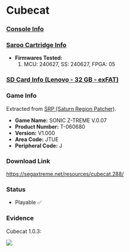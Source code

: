 # Cubecat

### [Console Info](../../../../../Info/Consoles/VA13/README.md)

### [Saroo Cartridge Info](../../../../../Info/Cartridges/RetroGameParadiseStore/1.32F/README.md)

- <b>Firmwares Tested:</b>
  1. MCU: 240627, SS: 240627, FPGA: 05

### [SD Card Info (Lenovo - 32 GB - exFAT)](../../../../../Info/SdCards/Lenovo/32GB/exfat/README.md)

### Game Info

Extracted from [SRP (Saturn Region Patcher)](https://segaxtreme.net/resources/saturn-region-patcher.81/download).

- <b>Game Name:</b> SONIC Z-TREME V.0.07
- <b>Product Number:</b> T-060680
- <b>Version:</b> V1.000
- <b>Area Code:</b> JTUE
- <b>Peripheral Code:</b> J

### Download Link

https://segaxtreme.net/resources/cubecat.288/

### Status

- Playable :white_check_mark:

### Evidence

Cubecat 1.0.3:

[![](https://img.youtube.com/vi/Da3GOo3GwZQ/0.jpg)](https://www.youtube.com/watch?v=Da3GOo3GwZQ)

